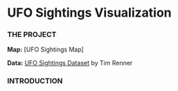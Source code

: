 # UFO Sightings Visualization





### THE PROJECT

**Map:** [UFO Sightings Map]

**Data:** [UFO Sightings Dataset](https://data.world/timothyrenner/ufo-sightings) by Tim Renner




### INTRODUCTION


